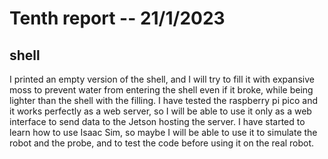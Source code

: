 # Tenth report -- 21/1/2023


## shell

I printed an empty version of the shell, and I will try to fill it with expansive moss to prevent water from entering the shell even if it broke, while being lighter than the shell with the filling.
I have tested the raspberry pi pico and it works perfectly as a web server, so I will be able to use it only as a web interface to send data to the Jetson hosting the server.
I have started to learn how to use Isaac Sim, so maybe I will be able to use it to simulate the robot and the probe, and to test the code before using it on the real robot.
